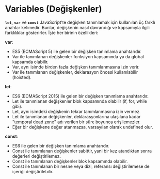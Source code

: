 # Variables (Değişkenler)

**`let`**, **`var`** ve **`const`** JavaScript'te değişken tanımlamak için kullanılan üç farklı anahtar kelimedir. Bunlar, değişkenin nasıl davrandığı ve kapsamıyla ilgili farklılıklar gösterirler. İşte her birinin özellikleri:

 **var**:
- ES5 (ECMAScript 5) ile gelen bir değişken tanımlama anahtarıdır.
- Var ile tanımlanan değişkenler fonksiyon kapsamında ya da global kapsamda olabilir.
- Var, aynı isimde birden fazla değişken tanımlanmasına izin verir.
- Var ile tanımlanan değişkenler, deklarasyon öncesi kullanılabilir (hoisted).

**let**:
- ES6 (ECMAScript 2015) ile gelen bir değişken tanımlama anahtarıdır.
- Let ile tanımlanan değişkenler blok kapsamında olabilir (if, for, while gibi).
- Let, aynı isimdeki değişkenin tekrar tanımlanmasına izin vermez.
- Let ile tanımlanan değişkenler, deklarasyonlarına ulaşılana kadar "temporal dead zone" adı verilen bir süre boyunca erişilemezler.
- Eğer bir değişkene değer atanmazsa, varsayılan olarak undefined olur.

**const**:
- ES6 ile gelen bir değişken tanımlama anahtarıdır.
- Const ile tanımlanan değişkenler sabittir, yani bir kez atandıktan sonra değerleri değiştirilemez.
- Const ile tanımlanan değişkenler blok kapsamında olabilir.
- Const ile tanımlanan bir nesne veya dizi, referansı değiştirilemese de içeriği değiştirilebilir.













